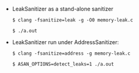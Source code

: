 - LeakSanitizer as a stand-alone sanitizer
    ```
    $ clang -fsanitize=leak -g -O0 memory-leak.c

    $ ./a.out
    ```

- LeakSanitizer run under AddressSanitizer:
    ```
    $ clang -fsanitize=address -g memory-leak.c

    $ ASAN_OPTIONS=detect_leaks=1 ./a.out
    ```
